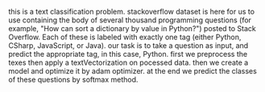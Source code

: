 this is a text classification problem.
stackoverflow dataset is here for us to use containing the body of several thousand programming questions (for example, "How can sort a dictionary by value in Python?") posted to Stack Overflow. Each of these is labeled with exactly one tag (either Python, CSharp, JavaScript, or Java). our task is to take a question as input, and predict the appropriate tag, in this case, Python.
first we preprocess the texes then apply a textVectorization on pocessed data. then we create a model and optimize it by adam optimizer. at the end we predict the classes of these questions by softmax method.